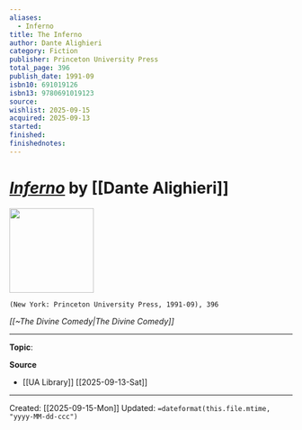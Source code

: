 ```yaml
---
aliases:
  - Inferno
title: The Inferno
author: Dante Alighieri
category: Fiction
publisher: Princeton University Press
total_page: 396
publish_date: 1991-09
isbn10: 691019126
isbn13: 9780691019123
source:
wishlist: 2025-09-15
acquired: 2025-09-13
started:
finished:
finishednotes:
---
```

# *[Inferno]()* by [[Dante Alighieri]]

<img src="http://books.google.com/books/content?id=qAc5EAAAQBAJ&printsec=frontcover&img=1&zoom=1&edge=curl&source=gbs_api" width=150>

`(New York: Princeton University Press, 1991-09), 396`

*[[~The Divine Comedy|The Divine Comedy]]*

--- 
**Topic**: 

**Source**
- [[UA Library]] [[2025-09-13-Sat]]
 ---
Created: [[2025-09-15-Mon]]
Updated: `=dateformat(this.file.mtime, "yyyy-MM-dd-ccc")`